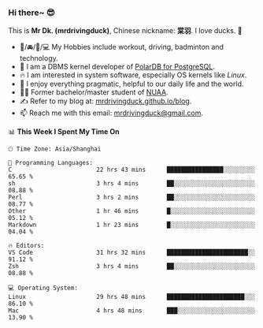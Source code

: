 ### Hi there~ 😎

This is **Mr Dk. (mrdrivingduck)**, Chinese nickname: **棠羽**. I love ducks. 🦆

- 💪/🚘/🏸/💻 My Hobbies include workout, driving, badminton and technology.
- 🍊 I am a DBMS kernel developer of [PolarDB for PostgreSQL](https://github.com/ApsaraDB/PolarDB-for-PostgreSQL).
- 🔥 I am interested in system software, especially OS kernels like *Linux*.
- 🔧 I enjoy everything pragmatic, helpful to our daily life and the world.
- 👨‍🎓 Former bachelor/master student of [NUAA](https://en.wikipedia.org/wiki/Nanjing_University_of_Aeronautics_and_Astronautics).
- ✍ Refer to my blog at: [mrdrivingduck.github.io/blog](https://mrdrivingduck.github.io/blog/).
- 📫 Reach me with this email: [mrdrivingduck@gmail.com](mailto:mrdrivingduck@gmail.com).

<!--START_SECTION:waka-->
📊 **This Week I Spent My Time On** 

```text
🕑︎ Time Zone: Asia/Shanghai

💬 Programming Languages: 
C                        22 hrs 43 mins      ████████████████░░░░░░░░░   65.65 % 
sh                       3 hrs 4 mins        ██░░░░░░░░░░░░░░░░░░░░░░░   08.88 % 
Perl                     3 hrs 2 mins        ██░░░░░░░░░░░░░░░░░░░░░░░   08.77 % 
Other                    1 hr 46 mins        █░░░░░░░░░░░░░░░░░░░░░░░░   05.12 % 
Markdown                 1 hr 23 mins        █░░░░░░░░░░░░░░░░░░░░░░░░   04.04 % 

🔥 Editors: 
VS Code                  31 hrs 32 mins      ███████████████████████░░   91.12 % 
Zsh                      3 hrs 4 mins        ██░░░░░░░░░░░░░░░░░░░░░░░   08.88 % 

💻 Operating System: 
Linux                    29 hrs 48 mins      ██████████████████████░░░   86.10 % 
Mac                      4 hrs 48 mins       ███░░░░░░░░░░░░░░░░░░░░░░   13.90 % 
```


<!--END_SECTION:waka-->

<!-- ![Mr Dk.'s GitHub Stats](https://github-readme-stats.vercel.app/api?username=mrdrivingduck&count_private&show_icons=true&theme=buefy) -->

<!-- ![Most Used Languages](https://github-readme-stats.vercel.app/api/top-langs/?username=mrdrivingduck&exclude_repo=mips32-CPU,snort-tcp-socket&theme=buefy&layout=compact&langs_count=10) -->


<!--
**mrdrivingduck/mrdrivingduck** is a ✨ _special_ ✨ repository because its `README.md` (this file) appears on your GitHub profile.

Here are some ideas to get you started:

- 🔭 I’m currently working on ...
- 🌱 I’m currently learning ...
- 👯 I’m looking to collaborate on ...
- 🤔 I’m looking for help with ...
- 💬 Ask me about ...
- 📫 How to reach me: ...
- 😄 Pronouns: ...
- ⚡ Fun fact: ...
-->
